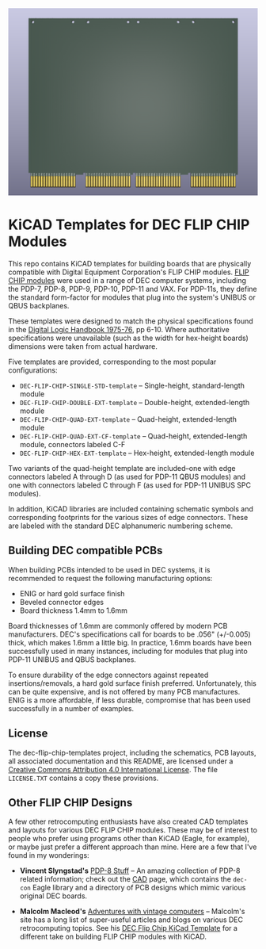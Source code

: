 <img src="docs/DEC-FLIP-CHIP.png">

# KiCAD Templates for DEC FLIP CHIP Modules

This repo contains KiCAD templates for building boards that are physically
compatible with Digital Equipment Corporation's FLIP CHIP modules.
[FLIP CHIP modules](https://en.wikipedia.org/wiki/Flip_Chip_(PDP_module)) were used in a range
of DEC computer systems, including the PDP-7, PDP-8, PDP-9, PDP-10, PDP-11 and VAX.  For PDP-11s,
they define the standard form-factor for modules that plug into the system's UNIBUS or QBUS backplanes.

These templates were designed to match the physical specifications found in the
[Digital Logic Handbook 1975-76](http://www.bitsavers.org/pdf/dec/handbooks/Digital_Logic_Handbook_1975-76.pdf), pp 6-10.
Where authoritative specifications were unavailable (such as the width for hex-height boards) dimensions
were taken from actual hardware.

Five templates are provided, corresponding to the most popular configurations:

* `DEC-FLIP-CHIP-SINGLE-STD-template` – Single-height, standard-length module
* `DEC-FLIP-CHIP-DOUBLE-EXT-template` – Double-height, extended-length module
* `DEC-FLIP-CHIP-QUAD-EXT-template` – Quad-height, extended-length module
* `DEC-FLIP-CHIP-QUAD-EXT-CF-template` – Quad-height, extended-length module, connectors labeled C-F
* `DEC-FLIP-CHIP-HEX-EXT-template` – Hex-height, extended-length module

Two variants of the quad-height template are included–one with edge connectors labeled A
through D (as used for PDP-11 QBUS modules) and one with connectors labeled C through F
(as used for PDP-11 UNIBUS SPC modules).

In addition, KiCAD libraries are included containing schematic symbols and corresponding
footprints for the various sizes of edge connectors.  These are labeled with the standard DEC
alphanumeric numbering scheme.

## Building DEC compatible PCBs

When building PCBs intended to be used in DEC systems, it is recommended to request the following
manufacturing options:

* ENIG or hard gold surface finish
* Beveled connector edges
* Board thickness 1.4mm to 1.6mm

Board thicknesses of 1.6mm are commonly offered by modern PCB manufacturers.  DEC's specifications call
for boards to be .056" (+/-0.005) thick, which makes 1.6mm a little big.  In practice, 1.6mm boards have
been successfully used in many instances, including for modules that plug into PDP-11 UNIBUS and QBUS
backplanes.

To ensure durability of the edge connectors against repeated insertions/removals, a hard gold surface
finish preferred.  Unfortunately, this can be quite expensive, and is not offered by many PCB manufactures.
ENIG is a more affordable, if less durable, compromise that has been used successfully in a number of
examples.

## License

The dec-flip-chip-templates project, including the schematics, PCB layouts, all associated documentation
and this README, are licensed under a [Creative Commons Attribution 4.0 International License](https://creativecommons.org/licenses/by/4.0/).  The file `LICENSE.TXT` contains a copy these provisions.

## Other FLIP CHIP Designs

A few other retrocomputing enthusiasts have also created CAD templates and layouts for various DEC FLIP CHIP modules.
These may be of interest to people who prefer using programs other than KiCAD (Eagle, for example), 
or maybe just prefer a different approach than mine.  Here are a few that I've found in my wonderings:

* __Vincent Slyngstad's__ [PDP-8 Stuff](https://so-much-stuff.com/pdp8/index.php) &#8211; An amazing collection
of PDP-8 related information; check out the [CAD](https://so-much-stuff.com/pdp8/cad/cad.php) page, which
contains the `dec-con` Eagle library and a directory of PCB designs which mimic various original DEC boards.

* __Malcolm Macleod's__ [Adventures with vintage computers](https://avitech.com.au/) &#8211; Malcolm's site has
a long list of super-useful articles and blogs on various DEC retrocomputing topics. See his
[DEC Flip Chip KiCad Template](https://avitech.com.au/?page_id=3319) for a different take on building
FLIP CHIP modules with KiCAD.


